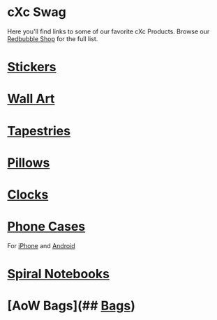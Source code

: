 # cXc Swag

Here you'll find links to some of our favorite cXc Products. Browse our [Redbubble Shop](https://www.redbubble.com/people/CurrentXChange/shop) for the full list.

# [Stickers](https://www.redbubble.com/people/currentxchange/shop?artistUserName=CurrentXChange&iaCode=all-stickers)

# [Wall Art](https://www.redbubble.com/people/currentxchange/shop?artistUserName=currentxchange&iaCode=u-prints)

# [Tapestries](https://www.redbubble.com/people/currentxchange/shop?artistUserName=currentxchange&iaCode=u-print-tapestry)

# [Pillows](https://www.redbubble.com/people/currentxchange/shop?artistUserName=currentxchange&iaCode=u-pillows)

# [Clocks](https://www.redbubble.com/people/currentxchange/shop?artistUserName=currentxchange&iaCode=u-clock)

# [Phone Cases](https://www.redbubble.com/people/currentxchange/shop?artistUserName=currentxchange&iaCode=u-phone-cases) 
For [iPhone](https://www.redbubble.com/people/currentxchange/shop?artistUserName=currentxchange&iaCode=u-case-iphone) and [Android](https://www.redbubble.com/people/currentxchange/shop?artistUserName=currentxchange&iaCode=u-case-samsung)

# [Spiral Notebooks](https://www.redbubble.com/people/currentxchange/shop?artistUserName=currentxchange&iaCode=u-notebook-spiral)

# [AoW Bags](## [Bags](https://artofwhere.com/artists/cxc-world-merch/bags))
